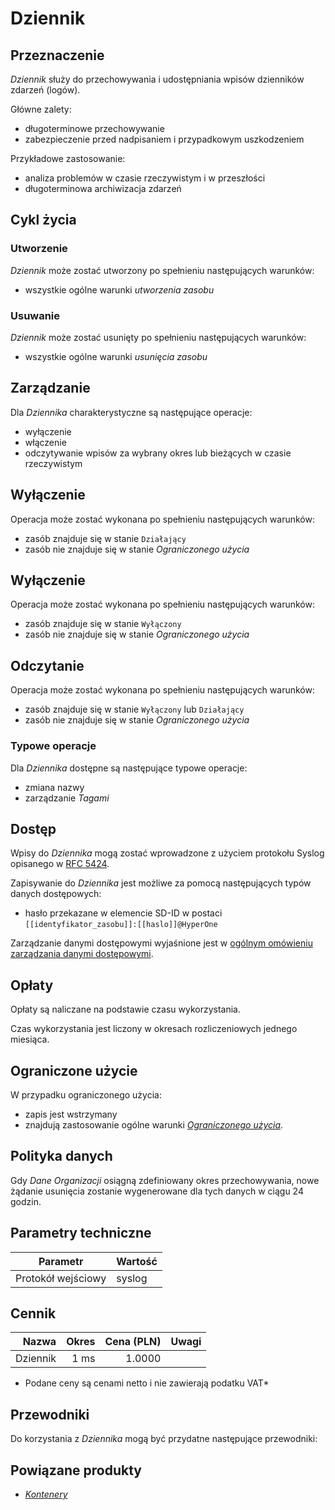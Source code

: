 # Dziennik

## Przeznaczenie

*Dziennik* służy do przechowywania i udostępniania wpisów dzienników zdarzeń (logów). 

Główne zalety:
* długoterminowe przechowywanie
* zabezpieczenie przed nadpisaniem i przypadkowym uszkodzeniem

Przykładowe zastosowanie:
* analiza problemów w czasie rzeczywistym i w przeszłości
* długoterminowa archiwizacja zdarzeń

## Cykl życia

### Utworzenie

*Dziennik* może zostać utworzony po spełnieniu następujących warunków: 

* wszystkie ogólne warunki *utworzenia zasobu*

### Usuwanie

*Dziennik* może zostać usunięty po spełnieniu następujących warunków:

* wszystkie ogólne warunki *usunięcia zasobu*

## Zarządzanie 

Dla *Dziennika* charakterystyczne są następujące operacje:

* wyłączenie
* włączenie
* odczytywanie wpisów za wybrany okres lub bieżących w czasie rzeczywistym

## Wyłączenie

Operacja może zostać wykonana po spełnieniu następujących warunków: 

* zasób znajduje się w stanie ```Działający```
* zasób nie znajduje się w stanie *Ograniczonego użycia*

## Wyłączenie

Operacja może zostać wykonana po spełnieniu następujących warunków: 

* zasób znajduje się w stanie ```Wyłączony```
* zasób nie znajduje się w stanie *Ograniczonego użycia*

## Odczytanie

Operacja może zostać wykonana po spełnieniu następujących warunków: 

* zasób znajduje się w stanie ```Wyłączony``` lub ```Działający```
* zasób nie znajduje się w stanie *Ograniczonego użycia*

### Typowe operacje

Dla *Dziennika* dostępne są następujące typowe operacje:

* zmiana nazwy
* zarządzanie *Tagami*

## Dostęp

Wpisy do *Dziennika* mogą zostać wprowadzone z użyciem protokołu Syslog opisanego w [RFC 5424](https://tools.ietf.org/html/rfc5424).

Zapisywanie do *Dziennika* jest możliwe za pomocą następujących typów danych dostępowych:

* hasło przekazane w elemencie SD-ID w postaci ``[[identyfikator_zasobu]]:[[haslo]]@HyperOne``

Zarządzanie danymi dostępowymi wyjaśnione jest w [ogólnym omówieniu zarządzania danymi dostępowymi](/platform/resource.html#dane-dostepowe).

## Opłaty

Opłaty są naliczane na podstawie czasu wykorzystania.

Czas wykorzystania jest liczony w okresach rozliczeniowych jednego miesiąca.

## Ograniczone użycie

W przypadku ograniczonego użycia:
 
 * zapis jest wstrzymany
 * znajdują zastosowanie ogólne warunki *[Ograniczonego użycia](/platform/resource.md#ograniczone-uzycie)*.

## Polityka danych

Gdy *Dane Organizacji* osiągną zdefiniowany okres przechowywania, nowe żądanie usunięcia zostanie wygenerowane dla tych danych w ciągu 24 godzin.

<!-- partial-regions.md -->

## Parametry techniczne

Parametr           | Wartość
------------------ | ------
Protokół wejściowy | syslog

## Cennik

Nazwa        | Okres    | Cena (PLN) |  Uwagi
-----------: | -----:   | ---------: | :----:
Dziennik     |  1 ms    |     1.0000 |

* Podane ceny są cenami netto i nie zawierają podatku VAT*

## Przewodniki

Do korzystania z *Dziennika* mogą być przydatne następujące przewodniki:

<PageList path_re="guide/storage/log-archive/"/>

## Powiązane produkty

* *[Kontenery](/resource/compute/container.md)*
